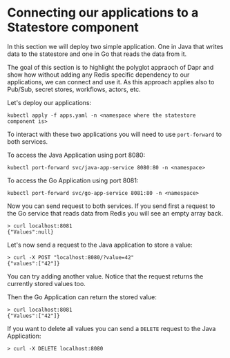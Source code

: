 # Connecting our applications to a Statestore component

In this section we will deploy two simple application. One in Java that writes data to the statestore and one in Go that reads the data from it. 

The goal of this section is to highlight the polyglot appraoch of Dapr and show how without adding any Redis specific dependency to our applications, we can connect and use it. As this approach applies also to Pub/Sub, secret stores, workflows, actors, etc. 

Let's deploy our applications: 

`kubectl apply -f apps.yaml -n <namespace where the statestore component is>`

To interact with these two applications you will need to use `port-forward` to both services.

To access the Java Application using port 8080:
```
kubectl port-forward svc/java-app-service 8080:80 -n <namespace>
```
To access the Go Application using port 8081:
```
kubectl port-forward svc/go-app-service 8081:80 -n <namespace>
```

Now you can send request to both services. If you send first a request to the Go service that reads data from Redis you will see an empty array back. 

```
> curl localhost:8081          
{"Values":null} 
```

Let's now send a request to the Java application to store a value: 

```
> curl -X POST "localhost:8080/?value=42"
{"values":["42"]}
```

You can try adding another value. Notice that the request returns the currently stored values too.

Then the Go Application can return the stored value: 

```
> curl localhost:8081
{"Values":["42"]}
```

If you want to delete all values you can send a `DELETE` request to the Java Application: 

```
> curl -X DELETE localhost:8080
```
